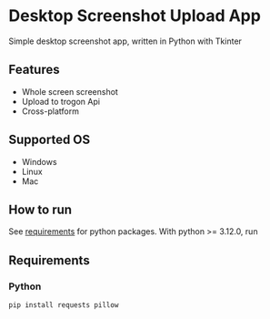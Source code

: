 # Desktop Screenshot Upload App

Simple desktop screenshot app, written in Python with Tkinter

## Features

- Whole screen screenshot
- Upload to trogon Api
- Cross-platform

## Supported OS

- Windows
- Linux
- Mac


## How to run

See [requirements](#requirements) for python packages. With python >= 3.12.0, run 

## Requirements

### Python

    pip install requests pillow

